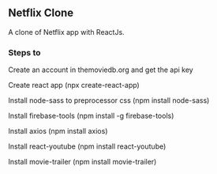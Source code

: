 ## Netflix Clone

A clone of Netflix app with ReactJs.

### Steps to

Create an account in themoviedb.org and get the api key

Create react app (npx create-react-app)


Install node-sass to preprocessor css (npm install node-sass)

Install firebase-tools (npm install -g firebase-tools)

Install axios (npm install axios)

Install react-youtube (npm install react-youtube)

Install movie-trailer (npm install movie-trailer)